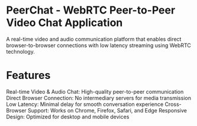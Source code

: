 # PeerChat - WebRTC Peer-to-Peer Video Chat Application

A real-time video and audio communication platform that enables direct browser-to-browser connections with low latency streaming using WebRTC technology.

 # Features
 
Real-time Video & Audio Chat: High-quality peer-to-peer communication
Direct Browser Connection: No intermediary servers for media transmission
Low Latency: Minimal delay for smooth conversation experience
Cross-Browser Support: Works on Chrome, Firefox, Safari, and Edge
Responsive Design: Optimized for desktop and mobile devices
